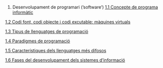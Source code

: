1. Desenvolupament de programari (’software’)
  [1.1 Concepte de programa informàtic]()

  [1.2 Codi font, codi objecte i codi excutable: màquines virtuals]()
 
  [1.3 Tipus de llenguatges de programació]()
  
  [1.4 Paradigmes de programació]()
  
  [1.5 Característiques dels llenguatges més difosos]()
  
  [1.6 Fases del desenvolupament dels sistemes d’informació]()
  

